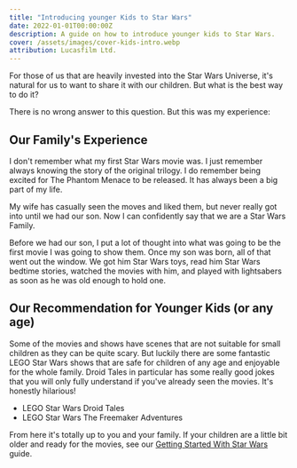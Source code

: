 ```yaml
---
title: "Introducing younger Kids to Star Wars"
date: 2022-01-01T00:00:00Z
description: A guide on how to introduce younger kids to Star Wars.
cover: /assets/images/cover-kids-intro.webp
attribution: Lucasfilm Ltd.
---
```


For those of us that are heavily invested into the Star Wars Universe, it's natural for us to want to share it with our children. But what is the best way to do it?

There is no wrong answer to this question. But this was my experience:

## Our Family's Experience

I don't remember what my first Star Wars movie was. I just remember always knowing the story of the original trilogy. I do remember being excited for The Phantom Menace to be released. It has always been a big part of my life.

My wife has casually seen the moves and liked them, but never really got into until we had our son. Now I can confidently say that we are a Star Wars Family.

Before we had our son, I put a lot of thought into what was going to be the first movie I was going to show them. Once my son was born, all of that went out the window. We got him Star Wars toys, read him Star Wars bedtime stories, watched the movies with him, and played with lightsabers as soon as he was old enough to hold one.

## Our Recommendation for Younger Kids (or any age)
Some of the movies and shows have scenes that are not suitable for small children as they can be quite scary. But luckily there are some fantastic LEGO Star Wars shows that are safe for children of any age and enjoyable for the whole family. Droid Tales in particular has some really good jokes that you will only fully understand if you've already seen the movies. It's honestly hilarious!

- LEGO Star Wars Droid Tales
- LEGO Star Wars The Freemaker Adventures

From here it's totally up to you and your family. If your children are a little bit older and ready for the movies, see our [Getting Started With Star Wars](/guides/getting-started-with-star-wars/) guide.
